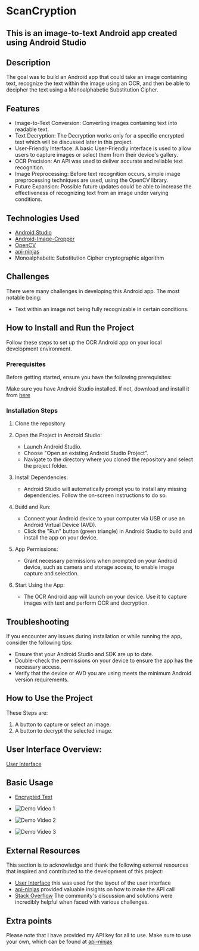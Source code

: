 # ScanCryption

## This is an image-to-text Android app created using Android Studio

## Description

The goal was to build an Android app that could take an image containing text, recognize the text within the image using an OCR, and then be able to decipher the text using a Monoalphabetic Substitution Cipher.

## Features

- Image-to-Text Conversion: Converting images containing text into readable text.
- Text Decryption: The Decryption works only for a specific encrypted text which will be discussed later in this project. 
- User-Friendly Interface: A basic User-Friendly interface is used to allow users to capture images or select them from their device's gallery.
- OCR Precision: An API was used to deliver accurate and reliable text recognition.
- Image Preprocessing: Before text recognition occurs, simple image preprocessing techniques are used, using the OpenCV library.
- Future Expansion: Possible future updates could be able to increase the effectiveness of recognizing text from an image under varying conditions.

## Technologies Used

- [Android Studio](https://developer.android.com/studio)
- [Android-Image-Cropper](https://github.com/ArthurHub/Android-Image-Cropper/tree/master)
- [OpenCV](https://opencv.org/)
- [api-ninjas](https://api-ninjas.com/api)
- Monoalphabetic Substitution Cipher cryptographic algorithm

## Challenges

There were many challenges in developing this Android app. The most notable being:

- Text within an image not being fully recognizable in certain conditions.

## How to Install and Run the Project

Follow these steps to set up the OCR Android app on your local development environment.

### Prerequisites

Before getting started, ensure you have the following prerequisites:

Make sure you have Android Studio installed. If not, download and install it from [here](https://developer.android.com/studio)

### Installation Steps


1. Clone the repository

2. Open the Project in Android Studio:
   
   - Launch Android Studio.
   - Choose "Open an existing Android Studio Project”.
   - Navigate to the directory where you cloned the repository and select the project folder.

3. Install Dependencies:
   
   - Android Studio will automatically prompt you to install any missing dependencies. Follow the on-screen instructions to do so.

4. Build and Run:
   
   - Connect your Android device to your computer via USB or use an Android Virtual Device (AVD).
   - Click the "Run" button (green triangle) in Android Studio to build and install the app on your device.

5. App Permissions:
   
   - Grant necessary permissions when prompted on your Android device, such as camera and storage access, to enable image capture and selection.

6. Start Using the App:
   
   - The OCR Android app will launch on your device. Use it to capture images with text and perform OCR and decryption.

## Troubleshooting

If you encounter any issues during installation or while running the app, consider the following tips:

- Ensure that your Android Studio and SDK are up to date.
- Double-check the permissions on your device to ensure the app has the necessary access.
- Verify that the device or AVD you are using meets the minimum Android version requirements.

## How to Use the Project

These Steps are:

1. A button to capture or select an image.
2. A button to decrypt the selected image.

## User Interface Overview:

[User Interface](https://github.com/MatthewKaiser23/ScanCryption/assets/91264497/c4195cc9-b24d-42fb-b069-619a8aec3641)

## Basic Usage

- [Encrypted Text](https://github.com/MatthewKaiser23/ScanCryption/assets/91264497/828d01e1-f330-4ca3-b696-cc7ec1917dc7)

- ![Demo Video 1](https://github.com/MatthewKaiser23/ScanCryption/assets/91264497/4fa72081-a0b8-45de-8597-0d1dd111dad3)

- ![Demo Video 2](https://github.com/MatthewKaiser23/ScanCryption/assets/91264497/d5b989d9-d117-46ba-a5c0-0a0df4345d2b)

- ![Demo Video 3](https://github.com/MatthewKaiser23/ScanCryption/assets/91264497/5413d8b8-df6a-4952-967c-4362b4753116)

## External Resources

This section is to acknowledge and thank the following external resources that inspired and contributed to the development of this project:

- [User Interface](https://www.youtube.com/watch?v=VigFgq7h2X0) this was used for the layout of the user interface
- [api-ninjas](https://api-ninjas.com) provided valuable insights on how to make the API call
- [Stack Overflow](https://stackoverflow.com/) The community's discussion and solutions were incredibly helpful when faced with various challenges.

## Extra points

Please note that I have provided my API key for all to use. Make sure to use your own, which can be found at [api-ninjas](https://api-ninjas.com)
